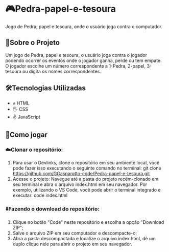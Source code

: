# 🎮Pedra-papel-e-tesoura
Jogo de Pedra, papel e tesoura, onde o usuário joga contra o computador.

## 📝Sobre o Projeto
Um jogo de Pedra, papel e tesoura, o usuário joga contra o jogador podendo ocorrer os eventos onde o jogador ganha, perde ou tem empate. O jogador escolhe um número correspondente a 1-Pedra, 2-papel, 3-tesoura ou digita os nomes correspondentes.

## 🛠️Tecnologias Utilizadas
+ ✊ HTML
+ 🖐️ CSS
+ ✌️ JavaScript

## 🎲Como jogar
### ☁️Clonar o repositório:
1. Para usar o Devlinks, clone o repositório em seu ambiente local, você pode fazer isso executando o seguinte comando no terminal: git clone https://github.com/GGasparotto-code/Pedra-papel-e-tesoura.git
2. Acesse o projeto: Navegue até a pasta do projeto recém-clonado em seu terminal e abra o arquivo index.html em seu navegador. Por exemplo, utilizando o VS Code, você pode abrir o terminal integrado e executar: code index.html

### ⬇️Fazendo o download do repositório:
1. Clique no botão "Code" neste repositório e escolha a opção "Download ZIP";
2. Salve o arquivo ZIP em seu computador e descompacte-o;
3. Abra a pasta descompactada e localize o arquivo index.html, dê um duplo clique nele para abrir o projeto em seu navegador.
